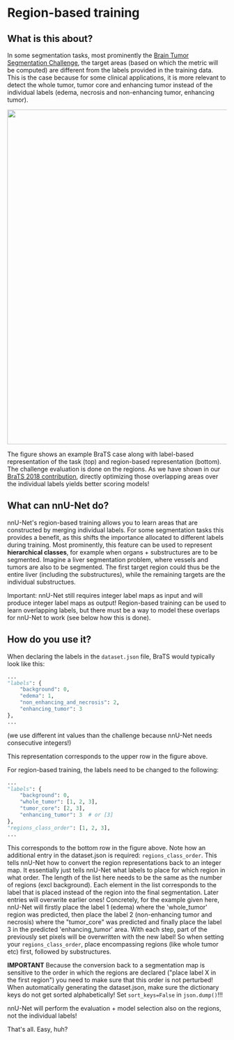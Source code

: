 # Region-based training

## What is this about?
In some segmentation tasks, most prominently the 
[Brain Tumor Segmentation Challenge](http://braintumorsegmentation.org/), the target areas (based on which the metric 
will be computed) are different from the labels provided in the training data. This is the case because for some 
clinical applications, it is more relevant to detect the whole tumor, tumor core and enhancing tumor instead of the 
individual labels (edema, necrosis and non-enhancing tumor, enhancing tumor). 

<img src="assets/regions_vs_labels.png" width="768px" />

The figure shows an example BraTS case along with label-based representation of the task (top) and region-based 
representation (bottom). The challenge evaluation is done on the regions. As we have shown in our 
[BraTS 2018 contribution](https://arxiv.org/abs/1809.10483), directly optimizing those 
overlapping areas over the individual labels yields better scoring models!

## What can nnU-Net do?
nnU-Net's region-based training allows you to learn areas that are constructed by merging individual labels. For 
some segmentation tasks this provides a benefit, as this shifts the importance allocated to different labels during training. 
Most prominently, this feature can be used to represent **hierarchical classes**, for example when organs + 
substructures are to be segmented. Imagine a liver segmentation problem, where vessels and tumors are also to be 
segmented. The first target region could thus be the entire liver (including the substructures), while the remaining 
targets are the individual substructues.

Important: nnU-Net still requires integer label maps as input and will produce integer label maps as output! 
Region-based training can be used to learn overlapping labels, but there must be a way to model these overlaps 
for nnU-Net to work (see below how this is done).

## How do you use it?

When declaring the labels in the `dataset.json` file, BraTS would typically look like this:

```python
...
"labels": {
    "background": 0,
    "edema": 1,
    "non_enhancing_and_necrosis": 2,
    "enhancing_tumor": 3
},
...
```
(we use different int values than the challenge because nnU-Net needs consecutive integers!)

This representation corresponds to the upper row in the figure above.

For region-based training, the labels need to be changed to the following:

```python
...
"labels": {
    "background": 0,
    "whole_tumor": [1, 2, 3],
    "tumor_core": [2, 3],
    "enhancing_tumor": 3  # or [3]
},
"regions_class_order": [1, 2, 3],
...
```
This corresponds to the bottom row in the figure above. Note how an additional entry in the dataset.json is 
required: `regions_class_order`. This tells nnU-Net how to convert the region representations back to an integer map. 
It essentially just tells nnU-Net what labels to place for which region in what order. The length of the 
list here needs to be the same as the number of regions (excl background). Each element in the list corresponds 
to the label that is placed instead of the region into the final segmentation. Later entries will overwrite earlier ones! 
Concretely, for the example given here, nnU-Net 
will firstly place the label 1 (edema) where the 'whole_tumor' region was predicted, then place the label 2 
(non-enhancing tumor and necrosis) where the "tumor_core" was predicted and finally place the label 3 in the 
predicted 'enhancing_tumor' area. With each step, part of the previously set pixels 
will be overwritten with the new label! So when setting your `regions_class_order`, place encompassing regions 
(like whole tumor etc) first, followed by substructures.

**IMPORTANT** Because the conversion back to a segmentation map is sensitive to the order in which the regions are 
declared ("place label X in the first region") you need to make sure that this order is not perturbed! When 
automatically generating the dataset.json, make sure the dictionary keys do not get sorted alphabetically! Set 
`sort_keys=False` in `json.dump()`!!!

nnU-Net will perform the evaluation + model selection also on the regions, not the individual labels!

That's all. Easy, huh?